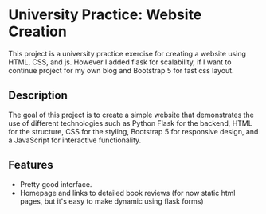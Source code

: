 # University Practice: Website Creation

This project is a university practice exercise for creating a website using HTML, CSS, and js.
However I added flask for scalability, if I want to continue project for my own blog and Bootstrap 5 for fast css layout.

## Description

The goal of this project is to create a simple website that demonstrates the use of different technologies such as Python Flask for the backend, HTML for the structure, CSS for the styling, Bootstrap 5 for responsive design, and a JavaScript for interactive functionality.

## Features

- Pretty good interface. 
- Homepage and links to detailed book reviews (for now static html pages, but it's easy to make dynamic using flask forms)
